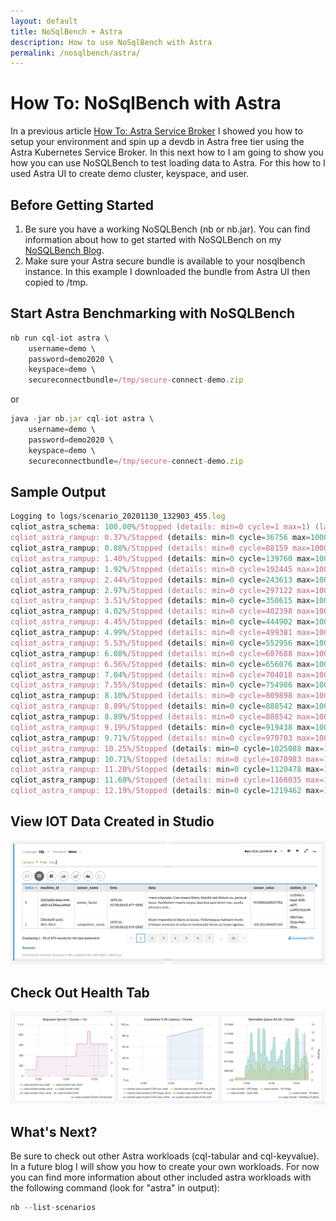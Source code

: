 ```yaml
---
layout: default
title: NoSqlBench + Astra 
description: How to use NoSqlBench with Astra
permalink: /nosqlbench/astra/
---
```


# How To: NoSqlBench with Astra
In a previous article [How To: Astra Service Broker](/astra/service/broker/) I showed you how to setup your environment and spin up a devdb in Astra free tier using the Astra Kubernetes Service Broker.  In this next how to I am going to show you how you can use NoSQLBench to test loading data to Astra.  For this how to I used Astra UI to create demo cluster, keyspace, and user.  

## Before Getting Started

1.  Be sure you have a working NoSQLBench (nb or nb.jar).  You can find information about how to get started with NoSQLBench on my [NoSQLBench Blog](/nosqlbench/).
2.  Make sure your Astra secure bundle is available to your nosqlbench instance.  In this example I downloaded the bundle from Astra UI then copied to /tmp.

## Start Astra Benchmarking with NoSQLBench

```js
nb run cql-iot astra \
    username=demo \
    password=demo2020 \
    keyspace=demo \
    secureconnectbundle=/tmp/secure-connect-demo.zip
```

or

```js
java -jar nb.jar cql-iot astra \
    username=demo \
    password=demo2020 \
    keyspace=demo \
    secureconnectbundle=/tmp/secure-connect-demo.zip
```

## Sample Output

```js
Logging to logs/scenario_20201130_132903_455.log
cqliot_astra_schema: 100.00%/Stopped (details: min=0 cycle=1 max=1) (last report)
cqliot_astra_rampup: 0.37%/Stopped (details: min=0 cycle=36756 max=10000000)
cqliot_astra_rampup: 0.88%/Stopped (details: min=0 cycle=88159 max=10000000)
cqliot_astra_rampup: 1.40%/Stopped (details: min=0 cycle=139760 max=10000000)
cqliot_astra_rampup: 1.92%/Stopped (details: min=0 cycle=192445 max=10000000)
cqliot_astra_rampup: 2.44%/Stopped (details: min=0 cycle=243613 max=10000000)
cqliot_astra_rampup: 2.97%/Stopped (details: min=0 cycle=297122 max=10000000)
cqliot_astra_rampup: 3.51%/Stopped (details: min=0 cycle=350615 max=10000000)
cqliot_astra_rampup: 4.02%/Stopped (details: min=0 cycle=402398 max=10000000)
cqliot_astra_rampup: 4.45%/Stopped (details: min=0 cycle=444902 max=10000000)
cqliot_astra_rampup: 4.99%/Stopped (details: min=0 cycle=499381 max=10000000)
cqliot_astra_rampup: 5.53%/Stopped (details: min=0 cycle=552956 max=10000000)
cqliot_astra_rampup: 6.08%/Stopped (details: min=0 cycle=607688 max=10000000)
cqliot_astra_rampup: 6.56%/Stopped (details: min=0 cycle=656076 max=10000000)
cqliot_astra_rampup: 7.04%/Stopped (details: min=0 cycle=704018 max=10000000)
cqliot_astra_rampup: 7.55%/Stopped (details: min=0 cycle=754986 max=10000000)
cqliot_astra_rampup: 8.10%/Stopped (details: min=0 cycle=809898 max=10000000)
cqliot_astra_rampup: 8.89%/Stopped (details: min=0 cycle=888542 max=10000000)
cqliot_astra_rampup: 8.89%/Stopped (details: min=0 cycle=888542 max=10000000)
cqliot_astra_rampup: 9.19%/Stopped (details: min=0 cycle=919438 max=10000000)
cqliot_astra_rampup: 9.71%/Stopped (details: min=0 cycle=970703 max=10000000)
cqliot_astra_rampup: 10.25%/Stopped (details: min=0 cycle=1025088 max=10000000)
cqliot_astra_rampup: 10.71%/Stopped (details: min=0 cycle=1070983 max=10000000)
cqliot_astra_rampup: 11.20%/Stopped (details: min=0 cycle=1120478 max=10000000)
cqliot_astra_rampup: 11.68%/Stopped (details: min=0 cycle=1168035 max=10000000)
cqliot_astra_rampup: 12.19%/Stopped (details: min=0 cycle=1219462 max=10000000)
```

## View IOT Data Created in Studio

![Nosqlbench Astra Iot](/assets/images/nosqlbench_astra_iot_studio.png)

## Check Out Health Tab

![Nosqlbench Astra Iot Health](/assets/images/nosqlbench_astra_iot_health.png)


## What's Next?

Be sure to check out other Astra workloads (cql-tabular and cql-keyvalue).  In a future blog I will show you how to create your own workloads.   For now you can find more information about other included astra workloads with the following command (look for "astra" in output):

```js
nb --list-scenarios
```